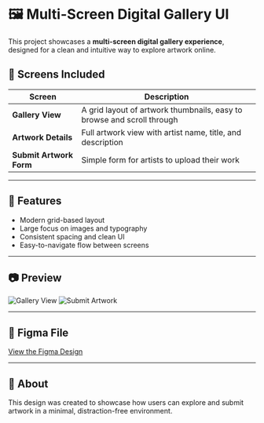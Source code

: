# 🖼️ Multi-Screen Digital Gallery UI

This project showcases a **multi-screen digital gallery experience**, designed for a clean and intuitive way to explore artwork online.

## 📸 Screens Included
| Screen | Description |
|-------|-------------|
| **Gallery View** | A grid layout of artwork thumbnails, easy to browse and scroll through |
| **Artwork Details** | Full artwork view with artist name, title, and description |
| **Submit Artwork Form** | Simple form for artists to upload their work |

---

## 🧩 Features
- Modern grid-based layout
- Large focus on images and typography
- Consistent spacing and clean UI
- Easy-to-navigate flow between screens

---

## 📷 Preview
![Gallery View](<img width="963" height="608" alt="Screenshot (117)" src="https://github.com/user-attachments/assets/b16aa55d-3506-4db4-ae0c-4a4a41696ba6" />
)
![Submit Artwork](<img width="725" height="460" alt="Screenshot (118)" src="https://github.com/user-attachments/assets/06ddb285-a437-4dca-8f89-6e20ebf8856c" />
)

---

## 🔗 Figma File
[View the Figma Design](https://www.figma.com/proto/ET6pw0rvCGcvjWcYFlkMAp/project?node-id=2814-759&t=3IGZT1jhTvVmRVnJ-1)

---

## 📜 About
This design was created to showcase how users can explore and submit artwork in a minimal, distraction-free environment.

